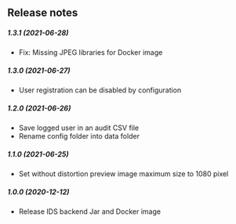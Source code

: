 Release notes
-------------
##### 1.3.1 (2021-06-28)
* Fix: Missing JPEG libraries for Docker image

##### 1.3.0 (2021-06-27)
 * User registration can be disabled by configuration

##### 1.2.0 (2021-06-26)
 * Save logged user in an audit CSV file
 * Rename config folder into data folder

##### 1.1.0 (2021-06-25)
 * Set without distortion preview image maximum size to 1080 pixel 

##### 1.0.0 (2020-12-12)
 * Release IDS backend Jar and Docker image
